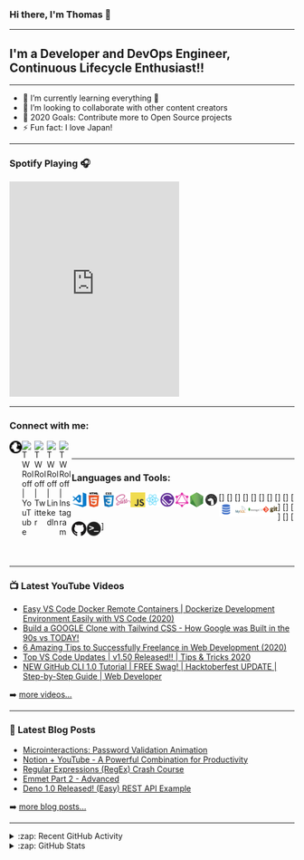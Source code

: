 ### Hi there, I'm Thomas  👋

---

## I'm a  Developer and DevOps Engineer, Continuous Lifecycle Enthusiast!!

---

- 🌱 I’m currently learning everything 🤣
- 👯 I’m looking to collaborate with other content creators
- 🥅 2020 Goals: Contribute more to Open Source projects
- ⚡ Fun fact: I love Japan! 

---

### Spotify Playing 🎧

<iframe src="https://open.spotify.com/embed/track/3ReP6XXEMdpa0uPLODQS7Y" width="300" height="380" frameborder="0" allowtransparency="true" allow="encrypted-media"></iframe>

---

### Connect with me:

[<img align="left" alt="TWRoloff.com" width="22px" src="https://raw.githubusercontent.com/iconic/open-iconic/master/svg/globe.svg" />][website]
[<img align="left" alt="TWRoloff | YouTube" width="22px" src="https://cdn.jsdelivr.net/npm/simple-icons@v3/icons/youtube.svg" />][youtube]
[<img align="left" alt="TWRoloff | Twitter" width="22px" src="https://cdn.jsdelivr.net/npm/simple-icons@v3/icons/twitter.svg" />][twitter]
[<img align="left" alt="TWRoloff | LinkedIn" width="22px" src="https://cdn.jsdelivr.net/npm/simple-icons@v3/icons/linkedin.svg" />][xing]
[<img align="left" alt="TWRoloff | Instagram" width="22px" src="https://cdn.jsdelivr.net/npm/simple-icons@v3/icons/instagram.svg" />][instagram]

<br />

---

### Languages and Tools:

[<img align="left" alt="Visual Studio Code" width="26px" src="https://raw.githubusercontent.com/github/explore/80688e429a7d4ef2fca1e82350fe8e3517d3494d/topics/visual-studio-code/visual-studio-code.png" />]
[<img align="left" alt="HTML5" width="26px" src="https://raw.githubusercontent.com/github/explore/80688e429a7d4ef2fca1e82350fe8e3517d3494d/topics/html/html.png" />]
[<img align="left" alt="CSS3" width="26px" src="https://raw.githubusercontent.com/github/explore/80688e429a7d4ef2fca1e82350fe8e3517d3494d/topics/css/css.png" />]
[<img align="left" alt="Sass" width="26px" src="https://raw.githubusercontent.com/github/explore/80688e429a7d4ef2fca1e82350fe8e3517d3494d/topics/sass/sass.png" />]
[<img align="left" alt="JavaScript" width="26px" src="https://raw.githubusercontent.com/github/explore/80688e429a7d4ef2fca1e82350fe8e3517d3494d/topics/javascript/javascript.png" />][jsplaylist]
[<img align="left" alt="React" width="26px" src="https://raw.githubusercontent.com/github/explore/80688e429a7d4ef2fca1e82350fe8e3517d3494d/topics/react/react.png" />][reactplaylist]
[<img align="left" alt="Gatsby" width="26px" src="https://raw.githubusercontent.com/github/explore/e94815998e4e0713912fed477a1f346ec04c3da2/topics/gatsby/gatsby.png" />]
[<img align="left" alt="GraphQL" width="26px" src="https://raw.githubusercontent.com/github/explore/80688e429a7d4ef2fca1e82350fe8e3517d3494d/topics/graphql/graphql.png" />]
[<img align="left" alt="Node.js" width="26px" src="https://raw.githubusercontent.com/github/explore/80688e429a7d4ef2fca1e82350fe8e3517d3494d/topics/nodejs/nodejs.png" />]
[<img align="left" alt="Deno" width="26px" src="https://raw.githubusercontent.com/github/explore/361e2821e2dea67711cde99c9c40ed357061cf27/topics/deno/deno.png" />]
[<img align="left" alt="SQL" width="26px" src="https://raw.githubusercontent.com/github/explore/80688e429a7d4ef2fca1e82350fe8e3517d3494d/topics/sql/sql.png" />]
[<img align="left" alt="MySQL" width="26px" src="https://raw.githubusercontent.com/github/explore/80688e429a7d4ef2fca1e82350fe8e3517d3494d/topics/mysql/mysql.png" />]
[<img align="left" alt="MongoDB" width="26px" src="https://raw.githubusercontent.com/github/explore/80688e429a7d4ef2fca1e82350fe8e3517d3494d/topics/mongodb/mongodb.png" />]
[<img align="left" alt="Git" width="26px" src="https://raw.githubusercontent.com/github/explore/80688e429a7d4ef2fca1e82350fe8e3517d3494d/topics/git/git.png" />]
[<img align="left" alt="GitHub" width="26px" src="https://raw.githubusercontent.com/github/explore/78df643247d429f6cc873026c0622819ad797942/topics/github/github.png" />]
[<img align="left" alt="Terminal" width="26px" src="https://raw.githubusercontent.com/github/explore/80688e429a7d4ef2fca1e82350fe8e3517d3494d/topics/terminal/terminal.png" />]

<br />
<br />

---

### 📺 Latest YouTube Videos

<!-- YOUTUBE:START -->
- [Easy VS Code Docker Remote Containers | Dockerize Development Environment Easily with VS Code (2020)](https://www.youtube.com/watch?v=KFyRLxiRKAc)
- [Build a GOOGLE Clone with Tailwind CSS - How Google was Built in the 90s vs TODAY!](https://www.youtube.com/watch?v=8ETmAEf793g)
- [6 Amazing Tips to Successfully Freelance in Web Development (2020)](https://www.youtube.com/watch?v=e9UvzZJflqU)
- [Top VS Code Updates | v1.50 Released!! | Tips & Tricks 2020](https://www.youtube.com/watch?v=WYIelDSS738)
- [NEW GitHub CLI 1.0 Tutorial | FREE Swag! | Hacktoberfest UPDATE | Step-by-Step Guide | Web Developer](https://www.youtube.com/watch?v=Uzcr9YrdODU)
<!-- YOUTUBE:END -->

➡️ [more videos...](https://youtube.com/TWRoloff)

---

### 📕 Latest Blog Posts

<!-- BLOG-POST-LIST:START -->
- [Microinteractions: Password Validation Animation](https://dev.to/TWRoloff/microinteractions-password-validation-animation-5629)
- [Notion + YouTube - A Powerful Combination for Productivity](https://dev.to/TWRoloff/notion-youtube-a-powerful-combination-for-productivity-1def)
- [Regular Expressions (RegEx) Crash Course](https://dev.to/TWRoloff/regular-expressions-regex-crash-course-248n)
- [Emmet Part 2 - Advanced](https://dev.to/TWRoloff/emmet-part-2-advanced-4c65)
- [Deno 1.0 Released! (Easy) REST API Example](https://dev.to/TWRoloff/deno-1-0-released-easy-rest-api-example-2fbl)
<!-- BLOG-POST-LIST:END -->

➡️ [more blog posts...](https://TWRoloff.com)

---

<details>
  <summary>:zap: Recent GitHub Activity</summary>
  
<!--START_SECTION:activity-->
1. 💪 Opened PR [#259](https://github.com/florinpop17/app-ideas/pull/259) in [florinpop17/app-ideas](https://github.com/florinpop17/app-ideas)
2. 🎉 Merged PR [#13](https://github.com/TWRoloff/TWRoloff/pull/13) in [TWRoloff/TWRoloff](https://github.com/TWRoloff/TWRoloff)
3. 💪 Opened PR [#13](https://github.com/TWRoloff/TWRoloff/pull/13) in [TWRoloff/TWRoloff](https://github.com/TWRoloff/TWRoloff)
4. 🎉 Merged PR [#12](https://github.com/TWRoloff/TWRoloff/pull/12) in [TWRoloff/TWRoloff](https://github.com/TWRoloff/TWRoloff)
5. 💪 Opened PR [#12](https://github.com/TWRoloff/TWRoloff/pull/12) in [TWRoloff/TWRoloff](https://github.com/TWRoloff/TWRoloff)
<!--END_SECTION:activity-->

</details>

<details>
  <summary>:zap: GitHub Stats</summary>

  <img align="left" alt="TWRoloff's GitHub Stats" src="https://github-readme-stats.TWRoloff.vercel.app/api?username=TWRoloff&show_icons=true&hide_border=true" />

</details>

[website]: https://thomasroloff.com
[twitter]: https://twitter.com/ThomasWRoloff
[youtube]: https://youtube.com/TWRoloff
[instagram]: https://instagram.com/TWRoloff
[xing]: https://www.xing.com/profile/Thomas_Roloff8/cv
[jsplaylist]: https://www.youtube.com/playlist?list=PLkwxH9e_vrALRJKu7wfXby3MKeflhTu6B
[cssplaylist]: https://www.youtube.com/playlist?list=PLkwxH9e_vrALSdvZuEh6gqQdmDoDIoqz4
[reactplaylist]: https://www.youtube.com/playlist?list=PLkwxH9e_vrAK4TdffpxKY3QGyHCpxFcQ0